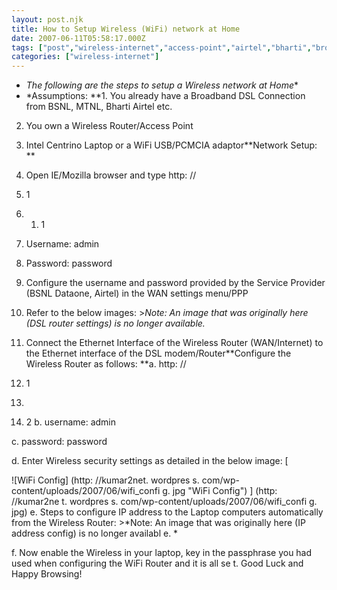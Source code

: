 ```yaml
---
layout: post.njk
title: How to Setup Wireless (WiFi) network at Home
date: 2007-06-11T05:58:17.000Z
tags: ["post","wireless-internet","access-point","airtel","bharti","broadband","bsnl","centrino-laptop","home-wireless-network","mtnl","secure-wireless-network","wifi","wireless-router"]
categories: ["wireless-internet"]
---
```


- *The following are the steps to setup a Wireless network at Home**
- *Assumptions: **1. You already have a Broadband DSL Connection from BSNL, MTNL, Bharti Airtel etc.

2. You own a Wireless Router/Access Point

3. Intel Centrino Laptop or a WiFi USB/PCMCIA adaptor**Network Setup: **
1. Open IE/Mozilla browser and type http: //
192. 1
68. 1. 1

2. Username: admin

3. Password: password

4. Configure the username and password provided by the Service Provider (BSNL Dataone, Airtel) in the WAN settings menu/PPP

5. Refer to the below images: >*Note: An image that was originally here (DSL router settings) is no longer available.*
6. Connect the Ethernet Interface of the Wireless Router (WAN/Internet) to the Ethernet interface of the DSL modem/Router**Configure the Wireless Router as follows: **a. http: //
192. 1
68.
1. 2
b. username: admin

c. password: password

d. Enter Wireless security settings as detailed in the below image: [

![WiFi Config] (http: //kumar2net. wordpres
s. com/wp-content/uploads/2007/06/wifi_confi
g. jpg "WiFi Config") ] (http: //kumar2ne
t. wordpres
s. com/wp-content/uploads/2007/06/wifi_confi
g. jpg)
 e. Steps to configure IP address to the Laptop computers automatically from the Wireless Router: >*Note: An image that was originally here (IP address config) is no longer availabl
e. *

f. Now enable the Wireless in your laptop, key in the passphrase you had used when configuring the WiFi Router and it is all se
t. Good Luck and Happy Browsing!
